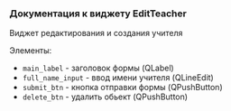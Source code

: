 ### Документация к виджету EditTeacher

Виджет редактирования и создания учителя

Элементы:
- ``main_label`` - заголовок формы (QLabel)
- ``full_name_input`` - ввод имени учителя (QLineEdit)
- ``submit_btn`` - кнопка отправки формы (QPushButton)
- ``delete_btn`` - удалить обьект (QPushButton)